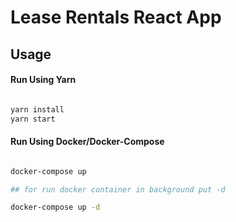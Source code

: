 
# Lease Rentals React App

  
## Usage

#### Run Using Yarn

```sh

yarn install
yarn start

```

#### Run Using Docker/Docker-Compose

```sh

docker-compose up

## for run docker container in background put -d

docker-compose up -d

```